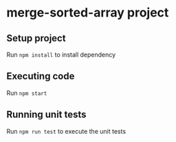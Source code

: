 # merge-sorted-array project
## Setup project
Run `npm install` to install dependency

## Executing code
Run `npm start`

## Running unit tests
Run `npm run test` to execute the unit tests
